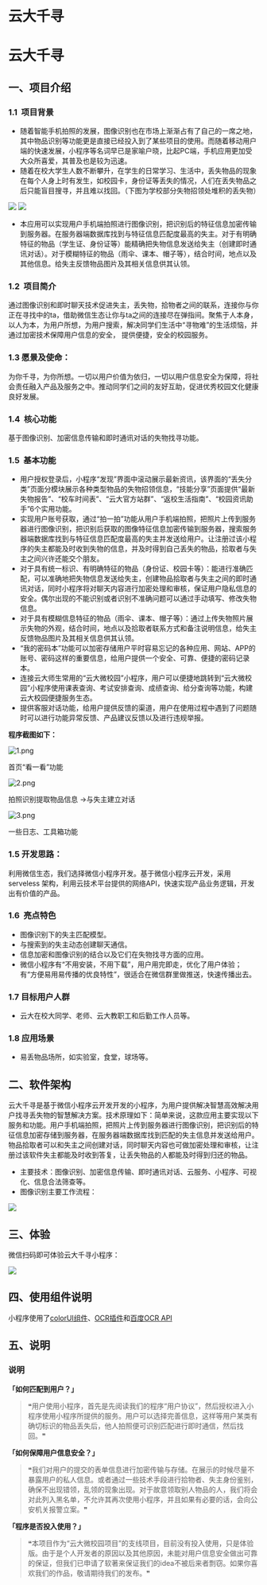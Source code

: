 # 云大千寻



# 云大千寻

## 一、项目介绍
### 1.1  项目背景

- 随着智能手机拍照的发展，图像识别也在市场上渐渐占有了自己的一席之地，其中物品识别等功能更是直接已经投入到了某些项目的使用。而随着移动用户端的快速发展，小程序等名词早已是家喻户晓，比起PC端，手机应用更加受大众所喜爱，其普及也是较为迅速。
- 随着在校大学生人数不断攀升，在学生的日常学习、生活中，丢失物品的现象在每个人身上时有发生，如校园卡，身份证等丢失的情况，人们在丢失物品之后只能盲目搜寻，并且难以找回。（下图为学校部分失物招领处堆积的丢失物）

![](https://mmbiz.qpic.cn/mmbiz_png/esicKz9LFmDZOXhxUyb8UR8ZnforCTHTmQQvkjUbFrGxrsMgWykkibG8GN17a7r4eC7NAKQtAX1JSwsv2c4ktWmQ/640?wx_fmt=png#height=233&id=FAiby&originHeight=156&originWidth=207&originalType=binary&ratio=1&rotation=0&showTitle=false&status=done&style=none&title=&width=309)
![](https://mmbiz.qpic.cn/mmbiz_png/esicKz9LFmDZOXhxUyb8UR8ZnforCTHTmgS1KA7KvSfiaj2xXSncd8Rv6Vt3oic139GSog4W1ZmyFxHL2jI1eIibSw/640?wx_fmt=png#height=289&id=uh3Jm&originHeight=175&originWidth=131&originalType=binary&ratio=1&rotation=0&showTitle=false&status=done&style=none&title=&width=216)

- 本应用可以实现用户手机端拍照进行图像识别，把识别后的特征信息加密传输到服务器。在服务器端数据库找到与特征信息匹配度最高的失主。对于有明确特征的物品（学生证、身份证等）能精确把失物信息发送给失主（创建即时通讯对话）。对于模糊特征的物品（雨伞、课本、帽子等），结合时间，地点以及其他信息。给失主反馈物品图片及其相关信息供其认领。
### 1.2  项目简介
通过图像识别和即时聊天技术促进失主，丢失物，拾物者之间的联系，连接你与你正在寻找中的ta，借助微信生态让你与ta之间的连接尽在弹指间。聚焦于人本身，以人为本，为用户所想，为用户搜索，解决同学们生活中“寻物难”的生活烦恼，并通过加密技术保障用户信息的安全， 提供便捷，安全的校园服务。
### 1.3 愿景及使命：
为你千寻，为你所想。一切以用户价值为依归，一切以用户信息安全为保障，将社会责任融入产品及服务之中。推动同学们之间的友好互助，促进优秀校园文化健康良好发展。
### 1.4  核心功能
基于图像识别、加密信息传输和即时通讯对话的失物找寻功能。
### 1.5  基本功能

- 用户授权登录后，小程序“发现”界面中滚动展示最新资讯，该界面的“丢失分类”页面分模块展示各种类型物品的失物招领信息，“技能分享”页面提供“最新失物报告”、“校车时间表”、“云大官方站群”、“返校生活指南”、“校园资讯助手”6个实用功能。
- 实现用户账号获取，通过“拍一拍”功能从用户手机端拍照，把照片上传到服务器进行图像识别，把识别后获取的图像特征信息加密传输到服务器，搜索服务器端数据库找到与特征信息匹配度最高的失主并发送给用户。让注册过该小程序的失主都能及时收到失物的信息，并及时得到自己丢失的物品，拾取者与失主之间兴许还能交个朋友。
- 对于具有统一标识、有明确特征的物品（身份证、校园卡等）：能进行准确匹配，可以准确地把失物信息发送给失主，创建物品拾取者与失主之间的即时通讯对话，同时小程序将对聊天内容进行加密处理和审核，保证用户隐私信息的安全。偶尔出现的不能识别或者识别不准确问题可以通过手动填写、修改失物信息。
- 对于具有模糊信息特征的物品（雨伞、课本、帽子等）：通过上传失物照片展示失物的外观，结合时间，地点以及拾取者联系方式和备注说明信息，给失主反馈物品图片及其相关信息供其认领。
- “我的密码本”功能可以加密存储用户平时容易忘记的各种应用、网站、APP的账号、密码这样的重要信息，给用户提供一个安全、可靠、便捷的密码记录本。
- 连接云大师生常用的“云大微校园”小程序，用户可以便捷地跳转到“云大微校园”小程序使用课表查询、考试安排查询、成绩查询、给分查询等功能，构建云大校园便捷服务生态。
- 提供客服对话功能，给用户提供反馈的渠道，用户在使用过程中遇到了问题随时可以进行功能异常反馈、产品建议反馈以及进行违规举报。

**程序截图如下：**

![1.png](https://cdn.nlark.com/yuque/0/2023/png/1143997/1680094328815-bf8835d9-b01c-4d10-9ffc-8a862dd742c7.png#averageHue=%23eeedec&clientId=ubeaf8f62-91ef-4&from=paste&height=523&id=yijwa&name=1.png&originHeight=523&originWidth=1206&originalType=binary&ratio=1&rotation=0&showTitle=false&size=335099&status=done&style=none&taskId=ud376569e-ccef-4f57-9927-7ba208286fc&title=&width=1206)

首页“看一看”功能

![2.png](https://cdn.nlark.com/yuque/0/2023/png/1143997/1680094328639-f0374f4c-6331-4942-9813-9d61fec163ed.png#averageHue=%23f1e7df&clientId=ubeaf8f62-91ef-4&from=paste&height=524&id=H9qFW&name=2.png&originHeight=524&originWidth=1191&originalType=binary&ratio=1&rotation=0&showTitle=false&size=105643&status=done&style=none&taskId=uf58af47c-0889-4903-bc42-2bc90e98672&title=&width=1191)

拍照识别提取物品信息 ->与失主建立对话

![3.png](https://cdn.nlark.com/yuque/0/2023/png/1143997/1680094328912-89f9f8b2-c38d-4a48-a52a-354ee80f82a6.png#averageHue=%23e3e1de&clientId=ubeaf8f62-91ef-4&from=paste&height=523&id=rPtlm&name=3.png&originHeight=523&originWidth=1333&originalType=binary&ratio=1&rotation=0&showTitle=false&size=441200&status=done&style=none&taskId=u921b0a84-e95c-471b-9dc7-95886003cc7&title=&width=1333)

一些日志、工具箱功能

### 1.5 开发思路：

利用微信生态，我们选择微信小程序开发。基于微信小程序云开发，采用 serveless 架构，利用云技术平台提供的网络API，快速实现产品业务逻辑，开发出有价值的产品。
### 1.6  亮点特色

- 图像识别下的失主匹配模型。
- 与搜索到的失主动态创建聊天通信。
- 信息加密和图像识别的结合以及它们在失物找寻方面的应用。
- 微信小程序有“不用安装，不用下载”，用户用完即走，优化了用户体验；有“方便易用易传播的优良特性”，很适合在微信群里做推送，快速传播出去。
### 1.7 目标用户人群

- 云大在校大同学、老师、云大教职工和后勤工作人员等。
### 1.8 应用场景

- 易丢物品场所，如实验室，食堂，球场等。

## 二、软件架构

云大千寻是基于微信小程序云开发开发的小程序，为用户提供解决智慧高效解决用户找寻丢失物的智慧解决方案。技术原理如下：简单来说，这款应用主要实现以下服务和功能。用户手机端拍照，把照片上传到服务器进行图像识别，把识别后的特征信息加密存储到服务器，在服务器端数据库找到匹配的失主信息并发送给用户。物品拾取者可以和失主之间创建对话，同时聊天内容也可做加密处理和审核，让注册过该软件失主都能及时收到答复，让丢失物品的人都能及时得到归还的物品。

- 主要技术：图像识别、加密信息传输、即时通讯对话、云服务、小程序、可视化、信息合法筛查等。
- 图像识别主要工作流程：

![](https://mmbiz.qpic.cn/mmbiz_png/esicKz9LFmDZOXhxUyb8UR8ZnforCTHTmqLO8BdMaWTWjOddbgtXxUPtkbZOnJkSbs7ObpUkiaZu2ibbrCiaLbGmfA/640?wx_fmt=png#id=wvPoK&originHeight=230&originWidth=519&originalType=binary&ratio=1&rotation=0&showTitle=false&status=done&style=none&title=)

## 三、体验

微信扫码即可体验云大千寻小程序：

![](https://mmbiz.qpic.cn/mmbiz_png/esicKz9LFmDZOXhxUyb8UR8ZnforCTHTm9KUnklnaR4xNdWibVxarar3LXicNZYNcspDKbAmTqo3s6KOnSE8HrSOg/640?wx_fmt=png#id=q1GKR&originHeight=520&originWidth=400&originalType=binary&ratio=1&rotation=0&showTitle=false&status=done&style=none&title=)
## 四、使用组件说明

小程序使用了[colorUI组件](https://github.com/weilanwl/ColorUI)、[OCR插件](https://developers.weixin.qq.com/community/servicemarket/detail/0006eeb6160ce8429fb8cd3995b815)和[百度OCR API](https://cloud.baidu.com/)
## 五、说明
### 说明

**「如何匹配到用户？」**

> ❝用户使用小程序，首先是先阅读我们的程序“用户协议”，然后授权进入小程序使用小程序所提供的服务。用户可以选择完善信息，这样等用户某类有确切标识的物品丢失后，他人拍照便可识别匹配进行即时通信，然后找回。❞


**「如何保障用户信息安全？」**

> ❝我们对用户的提交的表单信息进行加密传输与存储。在展示的时候尽量不暴露用户的私人信息。或者通过一些技术手段进行拾物者、失主身份鉴别，确保不出现错领，乱领的现象出现。对于故意领取别人物品的人，我们将会对此列入黑名单，不允许其再次使用小程序，并且如果有必要的话，会向公安机关报警立案。❞


**「程序是否投入使用？」**

> ❝本项目作为“云大微校园项目”的支线项目，目前没有投入使用，只是体验版。由于是个人开发者的原因以及其他原因，未能对用户信息安全做出可靠的保证，但我们已申请了软著来保证我们的idea不被后来者剽窃。如果你喜欢我们的作品，敬请期待我们的发布。❞



